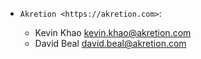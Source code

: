 * `Akretion <https://akretion.com>`:

  * Kevin Khao <kevin.khao@akretion.com>
  * David Beal <david.beal@akretion.com>


